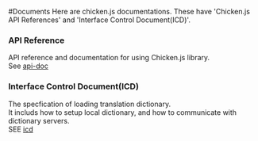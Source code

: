 #Documents
Here are chicken.js documentations. These have 'Chicken.js API References'  and 'Interface Control Document(ICD)'.

### API Reference
API reference and documentation for using Chicken.js library.<br/>
See [api-doc](./api-doc/README.md)

### Interface Control Document(ICD)
The specfication of loading translation dictionary.<br/>
It includs how to setup local dictionary, and how to communicate with dictionary servers.<br/>
SEE [icd](./icd/README.md)
